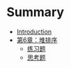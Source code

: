 # Summary

* [Introduction](README.md)
* [第6章：堆排序](Chapter6/Introduction.md)
   * [练习题](Chapter6/exercise.md)
   * [思考题](Chapter6/sikaoti.md)
